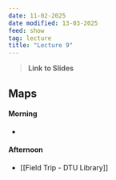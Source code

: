 ```yaml
---
date: 11-02-2025
date modified: 13-03-2025
feed: show
tag: lecture
title: "Lecture 9"
---
```


> **Link to Slides**

## Maps
#### Morning
-

#### Afternoon
- [[Field Trip - DTU Library]]